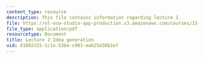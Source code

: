 ```yaml
---
content_type: resource
description: This file contains information regarding lecture 2.
file: https://ol-ocw-studio-app-production.s3.amazonaws.com/courses/15-390-new-enterprises-spring-2013/810923251c1e53bec983eab25d30b1e7_MIT15_390S13_lec02.pdf
file_type: application/pdf
resourcetype: Document
title: Lecture 2 Idea generation
uid: 81092325-1c1e-53be-c983-eab25d30b1e7
---
```

